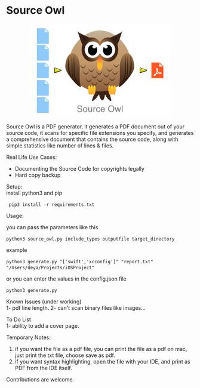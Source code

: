 # Source Owl

<p align="center">
    <img src="pdf_owl_logo.png">
</p>

Source Owl is a PDF generator, it generates a PDF document out of your source code, it scans for specific file extensions you specify, and generates a comprehensive document that contains the source code, along with simple statistics like number of lines & files.

Real Life Use Cases:
- Documenting the Source Code for copyrights legally
- Hard copy backup

Setup:  
install python3 and pip

     pip3 install -r requirements.txt 

Usage:  

you can pass the parameters like this   

    python3 source_owl.py include_types outputfile target_directory  
example  

    python3 generate.py "['swift','xcconfig']" "report.txt" "/Users/deya/Projects/iOSProject"

or you can enter the values in the config.json file

    python3 generate.py  

Known Issues (under working)  
1- pdf line length.
2- can't scan binary files like images...

To Do List  
1- ability to add a cover page.  

Temporary Notes:
  1) if you want the file as a pdf file, you can print the file as a pdf on mac, just print the txt file, choose save as pdf.  
  2) if you want syntax highlighting, open the file with your IDE, and print as PDF from the IDE itself.  

Contributions are welcome.

